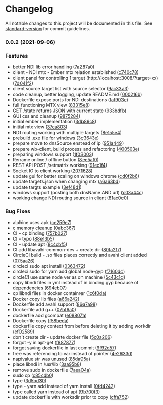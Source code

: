 # Changelog

All notable changes to this project will be documented in this file. See [standard-version](https://github.com/conventional-changelog/standard-version) for commit guidelines.

### 0.0.2 (2021-09-06)


### Features

* better NDI lib error handling ([7a287a0](https://github.com/olzzon/ndi-ember-mtx/commit/7a287a0ee21101af3986331b78adb8b7fd87a922))
* client - NDI mtx - Ember mtx relation established ([c740c78](https://github.com/olzzon/ndi-ember-mtx/commit/c740c7880c87421e9e270616a77bff65b769d369))
* client panel for controlling 1 target (http://localhost:3008/?target=xx) ([7d041f2](https://github.com/olzzon/ndi-ember-mtx/commit/7d041f237adeb1daeae43b7a2f0f991b152a3936))
* client source target list with source selector ([9ac33a3](https://github.com/olzzon/ndi-ember-mtx/commit/9ac33a397775ad9d6e454405b1d20575c7371028))
* code cleanup, better logging, update README.md ([000216b](https://github.com/olzzon/ndi-ember-mtx/commit/000216bf370c34b4954721e670b0ae6ed9537101))
* Dockerfile expose ports for NDI destinations ([faf903e](https://github.com/olzzon/ndi-ember-mtx/commit/faf903e9f7f1b5e3be73835281ead3e1f00e67a4))
* full functioning MTX view ([83315e8](https://github.com/olzzon/ndi-ember-mtx/commit/83315e8513016cccebb1ec643a2f01ef88b9c3de))
* GET /state returns JSON with current state ([933bdfb](https://github.com/olzzon/ndi-ember-mtx/commit/933bdfbdebe37c5348c412cedf486adc28035506))
* GUI css and cleanup ([9875284](https://github.com/olzzon/ndi-ember-mtx/commit/98752845512cecb836d8ef05dde5d3db75f7fa57))
* initial ember implementation ([3db89c8](https://github.com/olzzon/ndi-ember-mtx/commit/3db89c86603b0cdaeaf1015e3f24d56b1fc2c119))
* initial mtx view ([37ca803](https://github.com/olzzon/ndi-ember-mtx/commit/37ca80364fbaf57ef9d2d33c7b9cbc4611ed1119))
* NDI routing working with multiple targets ([8e155e4](https://github.com/olzzon/ndi-ember-mtx/commit/8e155e4057d483d7a4c00d05789c566811700e61))
* prebuild .exe file for windows ([3c3643e](https://github.com/olzzon/ndi-ember-mtx/commit/3c3643e6a94b33c9790b5705baf3cd5affcf0c64))
* prepare move to dnsSource enstead of ip ([951a449](https://github.com/olzzon/ndi-ember-mtx/commit/951a449f4d40878baee3a3a2e118c5fc3bf7f20d))
* prepare wb-client, build process and refactoring ([400503e](https://github.com/olzzon/ndi-ember-mtx/commit/400503e1112ba4287cc68651a2303e71a241481b))
* preparing windows support ([1f03003](https://github.com/olzzon/ndi-ember-mtx/commit/1f030039850038b46a93ccb0d5a796487a73dbd8))
* Rename online / offline button ([8ee5af0](https://github.com/olzzon/ndi-ember-mtx/commit/8ee5af0f50d4c1c09a976575df6ffb0b4a3eb2e9))
* REST API POST /setmatrix working ([91ec1f4](https://github.com/olzzon/ndi-ember-mtx/commit/91ec1f4801c0dcd3e096f655e2533858037a3242))
* Socket IO to client working ([2071628](https://github.com/olzzon/ndi-ember-mtx/commit/207162832e9efda65d4244a4e41258a973110dac))
* update gui for better scaling on windows chrome ([cd0f2b6](https://github.com/olzzon/ndi-ember-mtx/commit/cd0f2b64c093da822cc0c4d212b98b9b7d297cb5))
* update targets.json when changing mtx ([a6a63bd](https://github.com/olzzon/ndi-ember-mtx/commit/a6a63bd8bfe286273e235738f24f34aa58071b5c))
* update targts example ([3ef48d1](https://github.com/olzzon/ndi-ember-mtx/commit/3ef48d1d08dbc27096fead9749e97d21983d6f92))
* windows support (posting both dnsName AND url) ([c03a44c](https://github.com/olzzon/ndi-ember-mtx/commit/c03a44cffb33177151776138f2ee002de19d91de))
* working change NDI routing source in client ([81ac0c0](https://github.com/olzzon/ndi-ember-mtx/commit/81ac0c00eb727971a8b06726751b4c0a56f221c0))


### Bug Fixes

* alphine uses apk ([ce259e7](https://github.com/olzzon/ndi-ember-mtx/commit/ce259e7e6af0553a29df9774a5c707b7e443e840))
* c memory cleanup ([0abc367](https://github.com/olzzon/ndi-ember-mtx/commit/0abc367784bdcdffc77cb8f9841113ebc912cd81))
* CI - cp binding ([757b027](https://github.com/olzzon/ndi-ember-mtx/commit/757b027352dd346b9f7a1f74177c45bd014bae57))
* CI - typo ([88e13b5](https://github.com/olzzon/ndi-ember-mtx/commit/88e13b5889f1d2ad2a767fe0628ff0b2ae02c729))
* CI - update apt ([8c4cbf5](https://github.com/olzzon/ndi-ember-mtx/commit/8c4cbf5ad631bea95c60ecba85e74fa71eb0aa7c))
* CI add libavahi-common-dev + create dir ([80fa217](https://github.com/olzzon/ndi-ember-mtx/commit/80fa217649f380d42b43feefe7adb6919bd2eb3f))
* CircleCI build - .so files places correctly and avahi client added ([075aa26](https://github.com/olzzon/ndi-ember-mtx/commit/075aa261d2e5ab2a61d3c357c0fb3d675c759e4d))
* circleci sudo apt install ([0363472](https://github.com/olzzon/ndi-ember-mtx/commit/0363472785208a299b34817de978f96567ecce3e))
* circleci sudo for yarn add global node-gyp ([f7160dc](https://github.com/olzzon/ndi-ember-mtx/commit/f7160dc72a1a90d769f0e354fb332aaaed092169))
* circleCI use same node ver as on machine ([5c43c1d](https://github.com/olzzon/ndi-ember-mtx/commit/5c43c1d4aabd7d186750ef06ce430347546d59bd))
* copy libndi files in yml instead of in binding.gyp because of dependencies ([694eb07](https://github.com/olzzon/ndi-ember-mtx/commit/694eb074414c28e16f20823cc078eb60d871a974))
* cp libndi files in docker containrer ([1c6f0da](https://github.com/olzzon/ndi-ember-mtx/commit/1c6f0da2c994bdb7d3a10a63736ec33242c7623b))
* Docker copy lib files ([a66a242](https://github.com/olzzon/ndi-ember-mtx/commit/a66a242d6ab9a0dd24a221a88a003be9e4bf31fd))
* Dockerfile add avahi support ([86a7a98](https://github.com/olzzon/ndi-ember-mtx/commit/86a7a9869967eb119714a67f01efd6e1fc6f0d62))
* Dockerfile add g++ ([07bf6a0](https://github.com/olzzon/ndi-ember-mtx/commit/07bf6a0cdab45dc12435284fc1f90d356974cefd))
* dockerfile add gcompat ([e08807a](https://github.com/olzzon/ndi-ember-mtx/commit/e08807ac8a6c7042877605d0506147a99a03dd37))
* Dockerfile copy ([f58beda](https://github.com/olzzon/ndi-ember-mtx/commit/f58beda7c43c6cd00c18ea2f7ada46af80d4a1cb))
* dockerfile copy context from before deleting it by adding workdir ([ef02589](https://github.com/olzzon/ndi-ember-mtx/commit/ef025890f9dbd6139f99f9ec2f1ef8afaa79712d))
* don´t create dir - update docker file ([5c0a206](https://github.com/olzzon/ndi-ember-mtx/commit/5c0a2067d79fe9876bd5c6eca7dc06c67f76e059))
* forgot -y in apt-get ([f887877](https://github.com/olzzon/ndi-ember-mtx/commit/f8878772880c358ca844a477c0fdf1eaaedf9967))
* forgot saving dockerfile in last commit ([9f92d57](https://github.com/olzzon/ndi-ember-mtx/commit/9f92d57828e7faa035f397e91328d340f29cf47d))
* free was referencing to var instead of pointer ([4e2633d](https://github.com/olzzon/ndi-ember-mtx/commit/4e2633dda53538139e1bf65a44a7e2c8bea9453c))
* napivalue str was unused ([85da95a](https://github.com/olzzon/ndi-ember-mtx/commit/85da95a534affb416494dc8702a47676430b0784))
* place libndi in /usr/lib ([3aa95b8](https://github.com/olzzon/ndi-ember-mtx/commit/3aa95b839356dc5d84562760b32290af61bd664c))
* remove sudo in dockerfile ([7aea04a](https://github.com/olzzon/ndi-ember-mtx/commit/7aea04a534011ed32f1b9c1f6ea46d708006bfa4))
* sudo cp ([c85cdb0](https://github.com/olzzon/ndi-ember-mtx/commit/c85cdb0f6f9ebf85ec8baac6f66de06e33abc64d))
* type ([3d5bd30](https://github.com/olzzon/ndi-ember-mtx/commit/3d5bd303742a64dc61bcb9de8a2eeade099f9254))
* type - yarn add instead of yarn install ([0fd4242](https://github.com/olzzon/ndi-ember-mtx/commit/0fd42420a3516c145ab25031e708d953f86f6ce6))
* type called yarn instead of apt ([9b700f3](https://github.com/olzzon/ndi-ember-mtx/commit/9b700f30851e57783c81dd5397f549b4cfe73d64))
* update dockerfile with worksdir prior to copy ([cffa752](https://github.com/olzzon/ndi-ember-mtx/commit/cffa752ff9f715bde7633e3a5352d95799232943))
